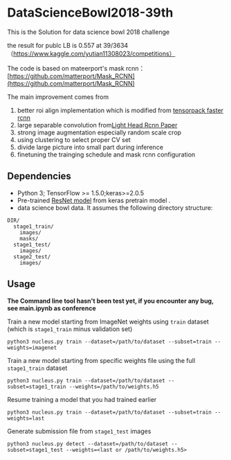 # DataScienceBowl2018-39th

This is the Solution for data science bowl 2018 challenge

the result for publc LB is 0.557 at 39/3634（https://www.kaggle.com/yutian11308023/competitions）

The code is based on mateerport's mask rcnn：[https://github.com/matterport/Mask_RCNN](https://github.com/matterport/Mask_RCNN)

The main improvement comes from 
1. better roi align implementation which is modified from [tensorpack faster rcnn](https://github.com/ppwwyyxx/tensorpack/tree/master/examples/FasterRCNN)
2. large separable convolution from[Light Head Rcnn Paper](https://arxiv.org/abs/1711.07264)
2. strong image augmentation especially random scale crop
3. using clustering to select proper CV set 
4. divide large picture into small part during inference 
5. finetuning the trainging schedule and mask rcnn configuration

## Dependencies
+ Python 3; TensorFlow >= 1.5.0;keras>=2.0.5
+ Pre-trained [ResNet model](https://github.com/fchollet/deep-learning-models/releases/download/v0.2/resnet50_weights_tf_dim_ordering_tf_kernels_notop.h5) from keras pretrain model .
+ data science bowl data. It assumes the following directory structure:
```
DIR/
  stage1_train/
    images/
    masks/
  stage1_test/
    images/
  stage2_test/
    images/
```

##  Usage
**The Command line tool hasn't been test yet, if you encounter any bug, see main.ipynb as conference**

Train a new model starting from ImageNet weights using `train` dataset (which is `stage1_train` minus validation set)
```
python3 nucleus.py train --dataset=/path/to/dataset --subset=train --weights=imagenet
```

Train a new model starting from specific weights file using the full `stage1_train` dataset
```
python3 nucleus.py train --dataset=/path/to/dataset --subset=stage1_train --weights=/path/to/weights.h5
```

Resume training a model that you had trained earlier
```
python3 nucleus.py train --dataset=/path/to/dataset --subset=train --weights=last
```

Generate submission file from `stage1_test` images
```
python3 nucleus.py detect --dataset=/path/to/dataset --subset=stage1_test --weights=<last or /path/to/weights.h5>
```
